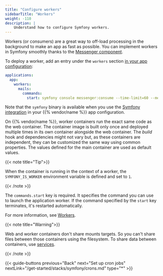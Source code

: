 ```yaml
---
title: "Configure workers"
sidebarTitle: "Workers"
weight: -110
description: |
    Understand how to configure Symfony workers.
---
```


Workers (or consumers) are a great way to off-load processing in the background
to make an app as fast as possible.
You can implement workers in Symfony smoothly thanks to the [Messenger component](https://symfony.com/doc/current/components/messenger.html).

To deploy a worker, add an entry under the `workers` section [in your app configuration](/create-apps/_index.md):

```yaml {configFile="app"}
applications:
  app:
    workers:
      mails:
        commands:
          start: symfony console messenger:consume --time-limit=60 --memory-limit=128M
```

Note that the `symfony` binary is available when you use the [Symfony
integration](./integration) in your {{% vendor/name %}} app configuration.

On {{% vendor/name %}}, worker containers run the exact same code as the web container.
The container image is built only once and deployed multiple times in its own container alongside the web container.
The *build* hook and dependencies might not vary but,
as these containers are independent, they can be customized the same way using common properties.
The values defined for the main container are used as default values.

{{< note title="Tip">}}

When the container is running in the context of a worker, the
`SYMFONY_IS_WORKER` environment variable is defined and set to `1`.

{{< /note >}}

The `commands.start` key is required.
It specifies the command you can use to launch the application worker.
If the command specified by the `start` key terminates, it's restarted automatically.

For more information, see [Workers](/create-apps/app-reference/single-runtime-image#workers).

{{< note title="Warning">}}

Web and worker containers don't share mounts targets.
So you can't share files between those containers using the filesystem.
To share data between containers, use [services](/add-services/_index.md).

{{< /note >}}

{{< guide-buttons previous="Back" next="Set up cron jobs" nextLink="/get-started/stacks/symfony/crons.md" type="*" >}}

